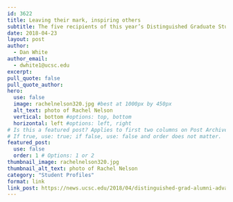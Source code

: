 ```yaml
---
id: 3622
title: Leaving their mark, inspiring others
subtitle: The five recipients of this year’s Distinguished Graduate Student Alumni awards return to campus this Alumni Weekend to share career and life advice during the 2018 Graduate Student Alumni Career Paths Panel.
date: 2018-04-23
layout: post
author:
  - Dan White
author_email:
  - dwhite1@ucsc.edu
excerpt: 
pull_quote: false
pull_quote_author:
hero:
  use: false
  image: rachelnelson320.jpg #best at 1000px by 450px
  alt_text: photo of Rachel Nelson
  vertical: bottom #options: top, bottom
  horizontal: left #options: left, right
# Is this a featured post? Applies to first two columns on Post Archive Page.
# If true, use: true; if false, use: false and order does not matter.
featured_post:
  use: false
  order: 1 # Options: 1 or 2
thumbnail_image: rachelnelson320.jpg
thumbnail_alt_text: photo of Rachel Nelson
category: "Student Profiles"
format: link
link_post: https://news.ucsc.edu/2018/04/distinguished-grad-alumni-advance-feature.html
---
```


